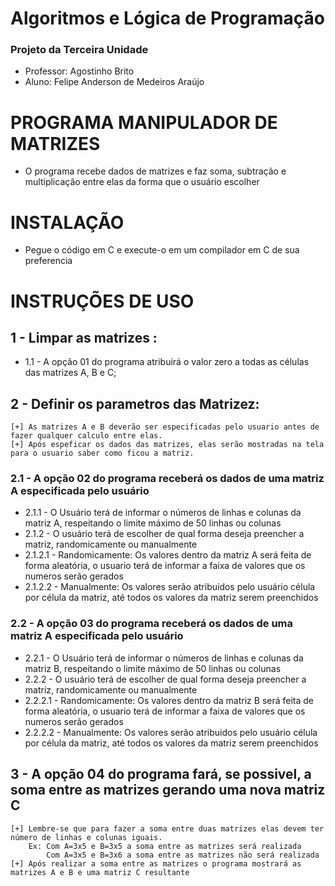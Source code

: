 # Algoritmos e Lógica de Programação
### Projeto da Terceira Unidade
* Professor:  Agostinho Brito
* Aluno:      Felipe Anderson de Medeiros Araújo
# PROGRAMA MANIPULADOR DE MATRIZES
* O programa recebe dados de matrizes e faz soma, subtração e multiplicação entre elas da forma que o usuário escolher
# INSTALAÇÃO
* Pegue o código em C e execute-o em um compilador em C de sua preferencia
# INSTRUÇÕES DE USO
## 1 - Limpar as matrizes :
* 1.1 - A opção 01 do programa atribuirá o valor zero a todas as células das matrizes A, B e C;
## 2 - Definir os parametros das Matrizez:
    [+] As matrizes A e B deverão ser especificadas pelo usuario antes de fazer qualquer calculo entre elas.
    [+] Após espeficar os dados das matrizes, elas serão mostradas na tela para o usuario saber como ficou a matriz.
### 2.1 - A opção 02 do programa receberá os dados de uma matriz A especificada pelo usuário
* 2.1.1 - O Usuário terá de informar o números de linhas e colunas da matriz A, respeitando o limite máximo de 50 linhas ou colunas
* 2.1.2 - O usuário terá de escolher de qual forma deseja preencher a matriz, randomicamente ou manualmente
* 2.1.2.1 - Randomicamente:   Os valores dentro da matriz A será feita de forma aleatória, o usuario terá de informar a faixa de valores que os numeros serão gerados
* 2.1.2.2 - Manualmente:      Os valores serão atribuidos pelo usuário célula por célula da matriz, até todos os valores da matriz serem preenchidos
### 2.2 - A opção 03 do programa receberá os dados de uma matriz A especificada pelo usuário
* 2.2.1 - O Usuário terá de informar o números de linhas e colunas da matriz B, respeitando o limite máximo de 50 linhas ou colunas
* 2.2.2 - O usuário terá de escolher de qual forma deseja preencher a matriz, randomicamente ou manualmente
* 2.2.2.1 - Randomicamente:   Os valores dentro da matriz B será feita de forma aleatória, o usuario terá de informar a faixa de valores que os numeros serão gerados
* 2.2.2.2 - Manualmente:      Os valores serão atribuidos pelo usuário célula por célula da matriz, até todos os valores da matriz serem preenchidos
## 3 - A opção 04 do programa fará, se possivel, a soma entre as matrizes gerando uma nova matriz C
    [+] Lembre-se que para fazer a soma entre duas matrizes elas devem ter número de linhas e colunas iguais.
        Ex: Com A=3x5 e B=3x5 a soma entre as matrizes será realizada
            Com A=3x5 e B=3x6 a soma entre as matrizes não será realizada
    [+] Após realizar a soma entre as matrizes o programa mostrará as matrizes A e B e uma matriz C resultante
